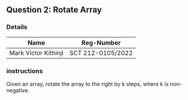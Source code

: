 ## Question 2: Rotate Array

### Details

|Name|Reg-Number|
|----|----------|
|Mark Victor Kithinji| SCT 212-0105/2022|

### instructions

Given an array, rotate the array to the right by k steps, where k is non-negative.
